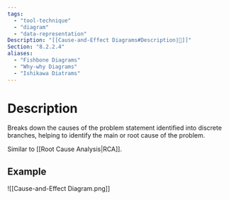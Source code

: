 ```yaml
---
tags:
  - "tool-technique"
  - "diagram"
  - "data-representation"
Description: "[[Cause-and-Effect Diagrams#Description|📝]]"
Section: "8.2.2.4"
aliases:
  - "Fishbone Diagrams"
  - "Why-why Diagrams"
  - "Ishikawa Diatrams"
---
```

# Description
Breaks down the causes of the problem statement identified into discrete branches, helping to identify the main or root cause of the problem.

Similar to [[Root Cause Analysis|RCA]].
## Example
![[Cause-and-Effect Diagram.png]]